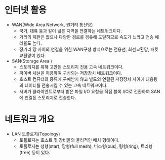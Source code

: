 # 인터넷 활용
- WAN(Wide Area Network, 원거리 통신망)
  - 국가, 대륙 등과 같이 넓은 지역을 연결하는 네트워크이다.
  - 거리의 제한은 없으나 다양한 경로를 경유해 도달하므로 속도가 느리고 전송 에러율도 높다.
  - 장거리 망 사이의 연결을 위한 WAN구성 방식으로는 전용선, 회선교환망, 패킷교환망이 있다.
- SAN(Storage Area )
  - 스토리지를 위해 고안된 스토리지 전용 고속 네트워크이다.
  - 파이버 채널을 이용하여 구성되는 저장장치 네트워크이다.
  - 호스트 컴퓨터의 종류에 구애받지 않고 별도의 연결된 저장장치 사이에 대용량의 데이터를 전송시킬 수 있는 고속 네트워크이다.
  - 서버가 클라이언트로부터 받은 파일 I/O 요청을 직접 블록 I/O로 전환하여 SAN에 연결된 스토리지로 전송한다.

# 네트워크 개요
- LAN 토플로지(Topology)
  - 토플로지는 호스트 및 장비들의 물리적인 배치 형태이다.
  - 토플로지는 성형(star), 망형(full mesh), 버스형(bus), 링형(ring), 트리형(tree) 등이 있다.